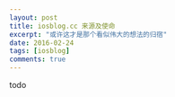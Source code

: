 ```yaml
---
layout: post
title: iosblog.cc 来源及使命
excerpt: "或许这才是那个看似伟大的想法的归宿"
date: 2016-02-24
tags: [iosblog]
comments: true
---
```



todo
